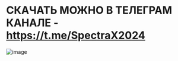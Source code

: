 # СКАЧАТЬ МОЖНО В ТЕЛЕГРАМ КАНАЛЕ - https://t.me/SpectraX2024
![image](https://github.com/user-attachments/assets/cee0e13c-e9aa-46e0-a63c-bd7a4362c0f0)
